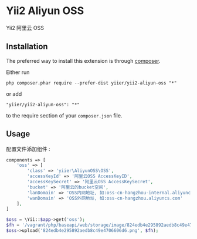 Yii2 Aliyun OSS
===============
Yii2 阿里云 OSS

Installation
------------

The preferred way to install this extension is through [composer](http://getcomposer.org/download/).

Either run

```
php composer.phar require --prefer-dist yiier/yii2-aliyun-oss "*"
```

or add

```
"yiier/yii2-aliyun-oss": "*"
```

to the require section of your `composer.json` file.


Usage
-----

配置文件添加组件  :

```php
components => [
    'oss' => [
        'class' => 'yiier\AliyunOSS\OSS',
        'accessKeyId' => '阿里云OSS AccessKeyID',
        'accessKeySecret' => '阿里云OSS AccessKeySecret',
        'bucket' => '阿里云的bucket空间',
        'lanDomain' => 'OSS内网地址, 如:oss-cn-hangzhou-internal.aliyuncs.com',
        'wanDomain' => 'OSS外网地址, 如:oss-cn-hangzhou.aliyuncs.com'
    ],
]
```

```php
$oss = \Yii::$app->get('oss');
$fh = '/vagrant/php/baseapi/web/storage/image/824edb4e295892aedb8c49e4706606d6.png';
$oss->upload('824edb4e295892aedb8c49e4706606d6.png', $fh);
```
